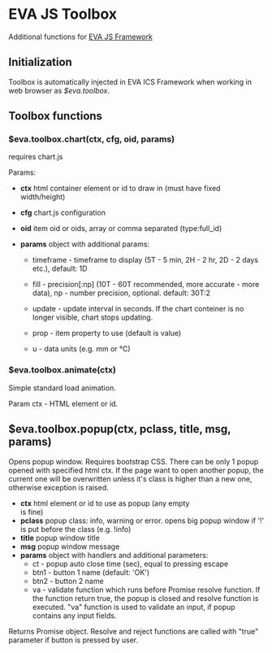 # EVA JS Toolbox

Additional functions for [EVA JS
Framework](https://www.npmjs.com/package/@eva-ics/framework)

## Initialization

Toolbox is automatically injected in EVA ICS Framework when working in web
browser as *$eva.toolbox*.

## Toolbox functions

### $eva.toolbox.chart(ctx, cfg, oid, params)

requires chart.js

Params:

* **ctx** html container element or id to draw in (must have fixed
            width/height)
* **cfg** chart.js configuration
* **oid** item oid or oids, array or comma separated (type:full_id)
* **params** object with additional params:

  * timeframe - timeframe to display (5T - 5 min, 2H - 2 hr, 2D
                - 2 days etc.), default: 1D

  * fill - precision[:np] (10T - 60T recommended, more accurate -
          more data), np - number precision, optional. default: 30T:2
  * update - update interval in seconds. If the chart conteiner is no longer
            visible, chart stops updating.

  * prop - item property to use (default is value)

  * u - data units (e.g. mm or °C)

### $eva.toolbox.animate(ctx)

Simple standard load animation.

Param ctx - HTML element or id.

## $eva.toolbox.popup(ctx, pclass, title, msg, params)

Opens popup window. Requires bootstrap CSS. There can be only 1 popup opened
with specified html ctx. If the page want to open another popup, the current
one will be overwritten unless it's class is higher than a new one, otherwise
exception is raised.

* **ctx** html element or id to use as popup (any empty <div /> is fine)
* **pclass** popup class: info, warning or error. opens big popup window
             if '!' is put before the class (e.g. !info)
* **title** popup window title
* **msg** popup window message
* **params** object with handlers and additional parameters:
  * ct - popup auto close time (sec), equal to pressing escape
  * btn1 - button 1 name (default: 'OK')
  * btn2 - button 2 name
  * va - validate function which runs before Promise resolve
        function. If the function return true, the popup is closed and
        resolve function is executed. "va" function is used to validate an
        input, if popup contains any input fields.

Returns Promise object. Resolve and reject functions are called with "true"
parameter if button is pressed by user.

